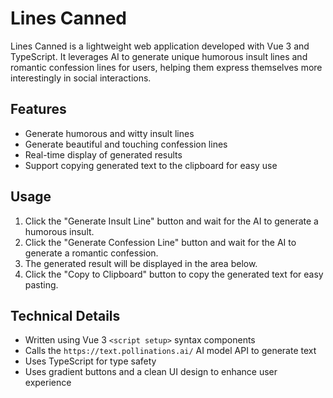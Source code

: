 # Lines Canned

Lines Canned is a lightweight web application developed with Vue 3 and TypeScript. It leverages AI to generate unique humorous insult lines and romantic confession lines for users, helping them express themselves more interestingly in social interactions.

## Features

- Generate humorous and witty insult lines
- Generate beautiful and touching confession lines
- Real-time display of generated results
- Support copying generated text to the clipboard for easy use

## Usage

1. Click the "Generate Insult Line" button and wait for the AI to generate a humorous insult.
2. Click the "Generate Confession Line" button and wait for the AI to generate a romantic confession.
3. The generated result will be displayed in the area below.
4. Click the "Copy to Clipboard" button to copy the generated text for easy pasting.

## Technical Details

- Written using Vue 3 `<script setup>` syntax components
- Calls the `https://text.pollinations.ai/` AI model API to generate text
- Uses TypeScript for type safety
- Uses gradient buttons and a clean UI design to enhance user experience
